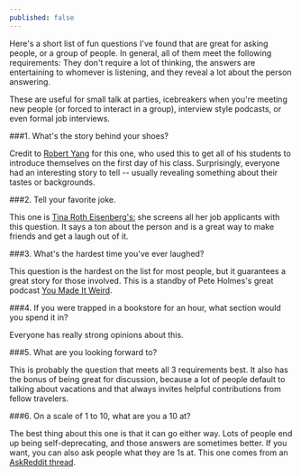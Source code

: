 ```yaml
---
published: false
---
```


Here's a short list of fun questions I've found that are great for asking people, or a group of people. In general, all of them meet the following requirements: They don't require a lot of thinking, the answers are entertaining to whomever is listening, and they reveal a lot about the person answering.

These are useful for small talk at parties, icebreakers when you're meeting new people (or forced to interact in a group), interview style podcasts, or even formal job interviews.

###1. What's the story behind your shoes?

Credit to [Robert Yang](https://twitter.com/radiatoryang) for this one, who used this to get all of his students to introduce themselves on the first day of his class. Surprisingly, everyone had an interesting story to tell -- usually revealing something about their tastes or backgrounds.

###2. Tell your favorite joke.

This one is [Tina Roth Eisenberg's:](https://spoken.co/t/2316675) she screens all her job applicants with this question. It says a ton about the person and is a great way to make friends and get a laugh out of it.

###3. What's the hardest time you've ever laughed?

This question is the hardest on the list for most people, but it guarantees a great story for those involved. This is a standby of Pete Holmes's great podcast [You Made It Weird](http://nerdist.com/tag/you-made-it-weird/).

###4. If you were trapped in a bookstore for an hour, what section would you spend it in?

Everyone has really strong opinions about this.

###5. What are you looking forward to?

This is probably the question that meets all 3 requirements best. It also has the bonus of being great for discussion, because a lot of people default to talking about vacations and that always invites helpful contributions from fellow travelers.

###6. On a scale of 1 to 10, what are you a 10 at?

The best thing about this one is that it can go either way. Lots of people end up being self-deprecating, and those answers are sometimes better. If you want, you can also ask people what they are 1s at. This one comes from an [AskReddit thread](http://www.reddit.com/r/askreddit/comments/3dg2gp/). 
